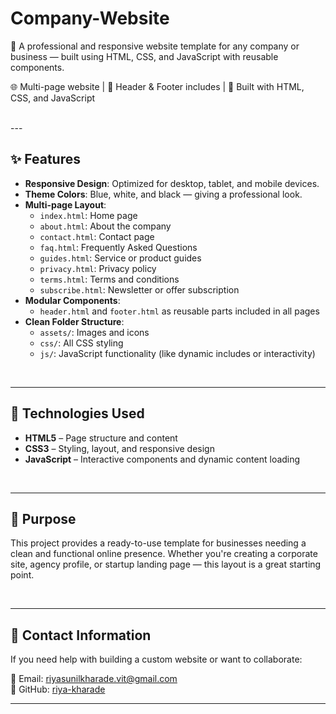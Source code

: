 # Company-Website  
💼 A professional and responsive website template for any company or business — built using HTML, CSS, and JavaScript with reusable components.

🌐 Multi-page website | 🧩 Header & Footer includes | 🎯 Built with HTML, CSS, and JavaScript

<br>
---

## ✨ Features

- **Responsive Design**: Optimized for desktop, tablet, and mobile devices.
- **Theme Colors**: Blue, white, and black — giving a professional look.
- **Multi-page Layout**:
  - `index.html`: Home page
  - `about.html`: About the company
  - `contact.html`: Contact page
  - `faq.html`: Frequently Asked Questions
  - `guides.html`: Service or product guides
  - `privacy.html`: Privacy policy
  - `terms.html`: Terms and conditions
  - `subscribe.html`: Newsletter or offer subscription
- **Modular Components**:
  - `header.html` and `footer.html` as reusable parts included in all pages
- **Clean Folder Structure**:
  - `assets/`: Images and icons
  - `css/`: All CSS styling
  - `js/`: JavaScript functionality (like dynamic includes or interactivity)

<br>

---

## 🔧 Technologies Used

- **HTML5** – Page structure and content  
- **CSS3** – Styling, layout, and responsive design  
- **JavaScript** – Interactive components and dynamic content loading  

<br>

---

## 🎯 Purpose

This project provides a ready-to-use template for businesses needing a clean and functional online presence. Whether you're creating a corporate site, agency profile, or startup landing page — this layout is a great starting point.

<br>

---


## 📩 Contact Information

If you need help with building a custom website or want to collaborate:

📧 Email: riyasunilkharade.vit@gmail.com  
🔗 GitHub: [riya-kharade](https://github.com/riya-kharade)

---
